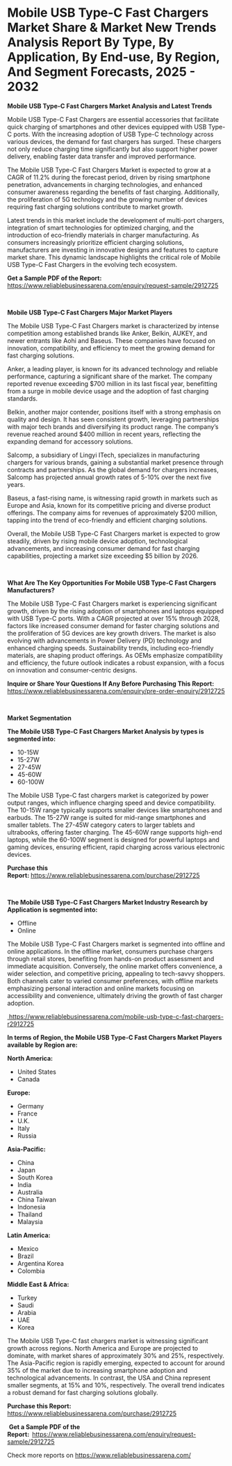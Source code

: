 <p><h1>Mobile USB Type-C Fast Chargers Market Share & Market New Trends Analysis Report By Type, By Application, By End-use, By Region, And Segment Forecasts, 2025 - 2032</h1></p><p><strong>Mobile USB Type-C Fast Chargers Market Analysis and Latest Trends</strong></p>
<p><p>Mobile USB Type-C Fast Chargers are essential accessories that facilitate quick charging of smartphones and other devices equipped with USB Type-C ports. With the increasing adoption of USB Type-C technology across various devices, the demand for fast chargers has surged. These chargers not only reduce charging time significantly but also support higher power delivery, enabling faster data transfer and improved performance.</p><p>The Mobile USB Type-C Fast Chargers Market is expected to grow at a CAGR of 11.2% during the forecast period, driven by rising smartphone penetration, advancements in charging technologies, and enhanced consumer awareness regarding the benefits of fast charging. Additionally, the proliferation of 5G technology and the growing number of devices requiring fast charging solutions contribute to market growth. </p><p>Latest trends in this market include the development of multi-port chargers, integration of smart technologies for optimized charging, and the introduction of eco-friendly materials in charger manufacturing. As consumers increasingly prioritize efficient charging solutions, manufacturers are investing in innovative designs and features to capture market share. This dynamic landscape highlights the critical role of Mobile USB Type-C Fast Chargers in the evolving tech ecosystem.</p></p>
<p><strong>Get a Sample PDF of the Report:&nbsp;</strong> <a href="https://www.reliablebusinessarena.com/enquiry/request-sample/2912725?utm_campaign=3254&utm_medium=2&utm_source=Github&utm_content=ia&utm_term=12032025&utm_id=mobile-usb-type-c-fast-chargers">https://www.reliablebusinessarena.com/enquiry/request-sample/2912725</a></p>
<p>&nbsp;</p>
<p><strong>Mobile USB Type-C Fast Chargers Major Market Players</strong></p>
<p><p>The Mobile USB Type-C Fast Chargers market is characterized by intense competition among established brands like Anker, Belkin, AUKEY, and newer entrants like Aohi and Baseus. These companies have focused on innovation, compatibility, and efficiency to meet the growing demand for fast charging solutions.</p><p>Anker, a leading player, is known for its advanced technology and reliable performance, capturing a significant share of the market. The company reported revenue exceeding $700 million in its last fiscal year, benefitting from a surge in mobile device usage and the adoption of fast charging standards. </p><p>Belkin, another major contender, positions itself with a strong emphasis on quality and design. It has seen consistent growth, leveraging partnerships with major tech brands and diversifying its product range. The company’s revenue reached around $400 million in recent years, reflecting the expanding demand for accessory solutions.</p><p>Salcomp, a subsidiary of Lingyi ITech, specializes in manufacturing chargers for various brands, gaining a substantial market presence through contracts and partnerships. As the global demand for chargers increases, Salcomp has projected annual growth rates of 5-10% over the next five years.</p><p>Baseus, a fast-rising name, is witnessing rapid growth in markets such as Europe and Asia, known for its competitive pricing and diverse product offerings. The company aims for revenues of approximately $200 million, tapping into the trend of eco-friendly and efficient charging solutions.</p><p>Overall, the Mobile USB Type-C Fast Chargers market is expected to grow steadily, driven by rising mobile device adoption, technological advancements, and increasing consumer demand for fast charging capabilities, projecting a market size exceeding $5 billion by 2026.</p></p>
<p>&nbsp;</p>
<p><strong>What Are The Key Opportunities For Mobile USB Type-C Fast Chargers Manufacturers?</strong></p>
<p><p>The Mobile USB Type-C Fast Chargers market is experiencing significant growth, driven by the rising adoption of smartphones and laptops equipped with USB Type-C ports. With a CAGR projected at over 15% through 2028, factors like increased consumer demand for faster charging solutions and the proliferation of 5G devices are key growth drivers. The market is also evolving with advancements in Power Delivery (PD) technology and enhanced charging speeds. Sustainability trends, including eco-friendly materials, are shaping product offerings. As OEMs emphasize compatibility and efficiency, the future outlook indicates a robust expansion, with a focus on innovation and consumer-centric designs.</p></p>
<p><strong>Inquire or Share Your Questions If Any Before Purchasing This Report:</strong> <a href="https://www.reliablebusinessarena.com/enquiry/pre-order-enquiry/2912725?utm_campaign=3254&utm_medium=2&utm_source=Github&utm_content=ia&utm_term=12032025&utm_id=mobile-usb-type-c-fast-chargers">https://www.reliablebusinessarena.com/enquiry/pre-order-enquiry/2912725</a></p>
<p>&nbsp;</p>
<p><strong>Market Segmentation</strong></p>
<p><strong>The Mobile USB Type-C Fast Chargers Market Analysis by types is segmented into:</strong></p>
<p><ul><li>10-15W</li><li>15-27W</li><li>27-45W</li><li>45-60W</li><li>60-100W</li></ul></p>
<p><p>The Mobile USB Type-C fast chargers market is categorized by power output ranges, which influence charging speed and device compatibility. The 10-15W range typically supports smaller devices like smartphones and earbuds. The 15-27W range is suited for mid-range smartphones and smaller tablets. The 27-45W category caters to larger tablets and ultrabooks, offering faster charging. The 45-60W range supports high-end laptops, while the 60-100W segment is designed for powerful laptops and gaming devices, ensuring efficient, rapid charging across various electronic devices.</p></p>
<p><strong>Purchase this Report:&nbsp;</strong><a href="https://www.reliablebusinessarena.com/purchase/2912725?utm_campaign=3254&utm_medium=2&utm_source=Github&utm_content=ia&utm_term=12032025&utm_id=mobile-usb-type-c-fast-chargers">https://www.reliablebusinessarena.com/purchase/2912725</a></p>
<p>&nbsp;</p>
<p><strong>The Mobile USB Type-C Fast Chargers Market Industry Research by Application is segmented into:</strong></p>
<p><ul><li>Offline</li><li>Online</li></ul></p>
<p><p>The Mobile USB Type-C Fast Chargers market is segmented into offline and online applications. In the offline market, consumers purchase chargers through retail stores, benefiting from hands-on product assessment and immediate acquisition. Conversely, the online market offers convenience, a wider selection, and competitive pricing, appealing to tech-savvy shoppers. Both channels cater to varied consumer preferences, with offline markets emphasizing personal interaction and online markets focusing on accessibility and convenience, ultimately driving the growth of fast charger adoption.</p></p>
<p><a href="https://www.reliablebusinessarena.com/mobile-usb-type-c-fast-chargers-r2912725?utm_campaign=3254&utm_medium=2&utm_source=Github&utm_content=ia&utm_term=12032025&utm_id=mobile-usb-type-c-fast-chargers">&nbsp;https://www.reliablebusinessarena.com/mobile-usb-type-c-fast-chargers-r2912725</a></p>
<p><strong>In terms of Region, the Mobile USB Type-C Fast Chargers Market Players available by Region are:</strong></p>
<p>
    <p> <strong> North America: </strong>
        <ul>
            <li>United States</li>
            <li>Canada</li>
        </ul>
        </p> 
    <p> <strong> Europe: </strong>
        <ul>
            <li>Germany</li>
            <li>France</li>
            <li>U.K.</li>
            <li>Italy</li>
            <li>Russia</li>
        </ul>
        </p> 
    <p> <strong> Asia-Pacific: </strong>
        <ul>
            <li>China</li>
            <li>Japan</li>
            <li>South Korea</li>
            <li>India</li>
            <li>Australia</li>
            <li>China Taiwan</li>
            <li>Indonesia</li>
            <li>Thailand</li>
            <li>Malaysia</li>
        </ul>
        </p> 
    <p> <strong> Latin America: </strong>
        <ul>
            <li>Mexico</li>
            <li>Brazil</li>
            <li>Argentina Korea</li>
            <li>Colombia</li>
        </ul>
        </p> 
    <p> <strong> Middle East & Africa: </strong>
        <ul>
            <li>Turkey</li>
            <li>Saudi</li>
            <li>Arabia</li>
            <li>UAE</li>
            <li>Korea</li>
        </ul>
    </p>
    </p>
<p><p>The Mobile USB Type-C fast chargers market is witnessing significant growth across regions. North America and Europe are projected to dominate, with market shares of approximately 30% and 25%, respectively. The Asia-Pacific region is rapidly emerging, expected to account for around 35% of the market due to increasing smartphone adoption and technological advancements. In contrast, the USA and China represent smaller segments, at 15% and 10%, respectively. The overall trend indicates a robust demand for fast charging solutions globally.</p></p>
<p><strong>Purchase this Report: </strong><a href="https://www.reliablebusinessarena.com/purchase/2912725?utm_campaign=3254&utm_medium=2&utm_source=Github&utm_content=ia&utm_term=12032025&utm_id=mobile-usb-type-c-fast-chargers">https://www.reliablebusinessarena.com/purchase/2912725</a></p>
<p>&nbsp;<strong>Get a Sample PDF of the Report:&nbsp;&nbsp;</strong><a href="https://www.reliablebusinessarena.com/enquiry/request-sample/2912725?utm_campaign=3254&utm_medium=2&utm_source=Github&utm_content=ia&utm_term=12032025&utm_id=mobile-usb-type-c-fast-chargers">https://www.reliablebusinessarena.com/enquiry/request-sample/2912725</a></p>
<p><strong></strong></p>
<p>Check more reports on <a href="https://www.reliablebusinessarena.com/?utm_campaign=3254&utm_medium=2&utm_source=Github&utm_content=ia&utm_term=12032025&utm_id=mobile-usb-type-c-fast-chargers">https://www.reliablebusinessarena.com/</a></p>